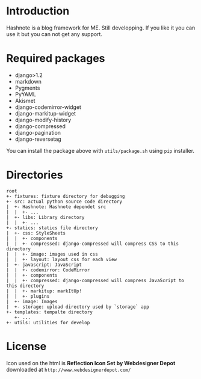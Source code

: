 Introduction
========================================================
Hashnote is a blog framework for ME. Still developping.
If you like it you can use it but you can not get any support.


Required packages
========================================================
+ django>1.2
+ markdown
+ Pygments
+ PyYAML
+ Akismet
+ django-codemirror-widget
+ django-markitup-widget
+ django-modify-history
+ django-compressed
+ django-pagination
+ django-reversetag

You can install the package above with `utils/package.sh` using `pip` installer.


Directories
=======================================================

	root
	+- fixtures: fixture directory for debugging
	+- src: actual python source code directory
	|  +- Hashnote: Hashnote dependet src
	|  |  +- ...
	|  +- libs: Library directory
	|  |  +- ...
	+- statics: statics file directory
	|  +- css: StyleSheets
	|  |  +- components
	|  |  +- compressed: django-compressed will compress CSS to this directory
    |  |  +- image: images used in css
	|  |  +- layout: layout css for each view
	|  +- javascript: JavaScript
	|  |  +- codemirror: CodeMirror
	|  |  +- components
	|  |  +- compressed: django-compressed will compress JavaScript to this directory
	|  |  +- markitup: markItUp!
	|  |  +- plugins
	|  +- image: Images
	|  +- storage: upload directory used by `storage` app
	+- templates: tempalte directory
	   +- ...
	+- utils: utilities for develop

License
=======================================================
Icon used on the html is **Reflection Icon Set by Webdesigner Depot** downloaded at `http://www.webdesignerdepot.com/`
